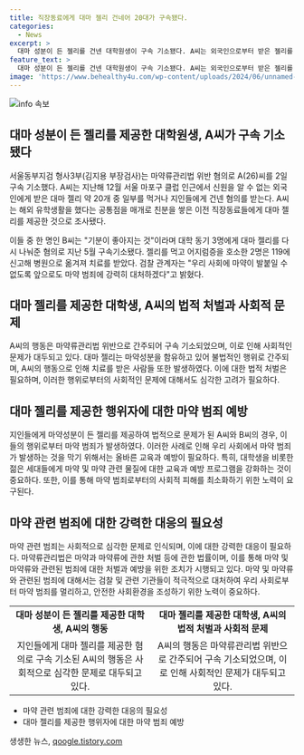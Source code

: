 ```yaml
---
title: 직장동료에게 대마 젤리 건네어 20대가 구속됐다.
categories:
  - News
excerpt: >
  대마 성분이 든 젤리를 건넨 대학원생이 구속 기소됐다. A씨는 외국인으로부터 받은 젤리를 지인들에게 제공한 혐의다. B씨는 동기들에게 다시 나눠준 혐의로 구속됐으며, 젤리를 먹고 어지럼증을 호소한 2명은 병원으로 옮겨져 치료를 받았다. 검찰은 마약 범죄에 강력히 대처하겠다고 밝혔다. (출처: 미디어)
feature_text: >
  대마 성분이 든 젤리를 건넨 대학원생이 구속 기소됐다. A씨는 외국인으로부터 받은 젤리를 지인들에게 제공한 혐의다. B씨는 동기들에게 다시 나눠준 혐의로 구속됐으며, 젤리를 먹고 어지럼증을 호소한 2명은 병원으로 옮겨져 치료를 받았다. 검찰은 마약 범죄에 강력히 대처하겠다고 밝혔다. (출처: 미디어)
image: 'https://www.behealthy4u.com/wp-content/uploads/2024/06/unnamed-file.png'
---
```


<p><img src="https://www.behealthy4u.com/wp-content/uploads/2024/06/unnamed-file.png" alt="info 속보" /></p>

<h2 data-ke-size="size26">대마 성분이 든 젤리를 제공한 대학원생, A씨가 구속 기소됐다</h2>

<p data-ke-size="size16">서울동부지검 형사3부(김지용 부장검사)는 마약류관리법 위반 혐의로 A(26)씨를 2일 구속 기소했다. A씨는 지난해 12월 서울 마포구 클럽 인근에서 신원을 알 수 없는 외국인에게 받은 대마 젤리 약 20개 중 일부를 먹거나 지인들에게 건넨 혐의를 받는다. A씨는 해외 유학생활을 했다는 공통점을 매개로 친분을 쌓은 이전 직장동료들에게 대마 젤리를 제공한 것으로 조사됐다.</p>

<p data-ke-size="size16">이들 중 한 명인 B씨는 "기분이 좋아지는 것"이라며 대학 동기 3명에게 대마 젤리를 다시 나눠준 혐의로 지난 5월 구속기소됐다. 젤리를 먹고 어지럼증을 호소한 2명은 119에 신고해 병원으로 옮겨져 치료를 받았다. 검찰 관계자는 "우리 사회에 마약이 발붙일 수 없도록 앞으로도 마약 범죄에 강력히 대처하겠다"고 밝혔다.</p>

<h2 data-ke-size="size26">대마 젤리를 제공한 대학생, A씨의 법적 처벌과 사회적 문제</h2>

<p data-ke-size="size16">A씨의 행동은 마약류관리법 위반으로 간주되어 구속 기소되었으며, 이로 인해 사회적인 문제가 대두되고 있다. 대마 젤리는 마약성분을 함유하고 있어 불법적인 행위로 간주되며, A씨의 행동으로 인해 치료를 받은 사람들 또한 발생하였다. 이에 대한 법적 처벌은 필요하며, 이러한 행위로부터의 사회적인 문제에 대해서도 심각한 고려가 필요하다.</p>

<h2 data-ke-size="size26">대마 젤리를 제공한 행위자에 대한 마약 범죄 예방</h2>

<p data-ke-size="size16">지인들에게 마약성분이 든 젤리를 제공하여 법적으로 문제가 된 A씨와 B씨의 경우, 이들의 행위로부터 마약 범죄가 발생하였다. 이러한 사례로 인해 우리 사회에서 마약 범죄가 발생하는 것을 막기 위해서는 올바른 교육과 예방이 필요하다. 특히, 대학생을 비롯한 젊은 세대들에게 마약 및 마약 관련 물질에 대한 교육과 예방 프로그램을 강화하는 것이 중요하다. 또한, 이를 통해 마약 범죄로부터의 사회적 피해를 최소화하기 위한 노력이 요구된다.</p>

<h2 data-ke-size="size26">마약 관련 범죄에 대한 강력한 대응의 필요성</h2>

<p data-ke-size="size16">마약 관련 범죄는 사회적으로 심각한 문제로 인식되며, 이에 대한 강력한 대응이 필요하다. 마약류관리법은 마약과 마약류에 관한 처벌 등에 관한 법률이며, 이를 통해 마약 및 마약류와 관련된 범죄에 대한 처벌과 예방을 위한 조치가 시행되고 있다. 마약 및 마약류와 관련된 범죄에 대해서는 검찰 및 관련 기관들이 적극적으로 대처하여 우리 사회로부터 마약 범죄를 멀리하고, 안전한 사회환경을 조성하기 위한 노력이 중요하다.</p>

<table>
<tbody>
<tr>
<td style="text-align: center; height: 17px;"><b>대마 성분이 든 젤리를 제공한 대학생, A씨의 행동</b></td>
<td style="text-align: center; height: 17px;"><b>대마 젤리를 제공한 대학생, A씨의 법적 처벌과 사회적 문제</b></td>
</tr>
<tr>
<td style="text-align: center; height: 17px;">지인들에게 대마 젤리를 제공한 혐의로 구속 기소된 A씨의 행동은 사회적으로 심각한 문제로 대두되고 있다.</td>
<td style="text-align: center; height: 17px;">A씨의 행동은 마약류관리법 위반으로 간주되어 구속 기소되었으며, 이로 인해 사회적인 문제가 대두되고 있다.</td>
</tr>
</tbody>
</table>

<ul>
<li>마약 관련 범죄에 대한 강력한 대응의 필요성</li>
<li>대마 젤리를 제공한 행위자에 대한 마약 범죄 예방</li>
</ul>
생생한 뉴스, <a href="https://qoogle.tistory.com" rel="dofollow">qoogle.tistory.com</a>


